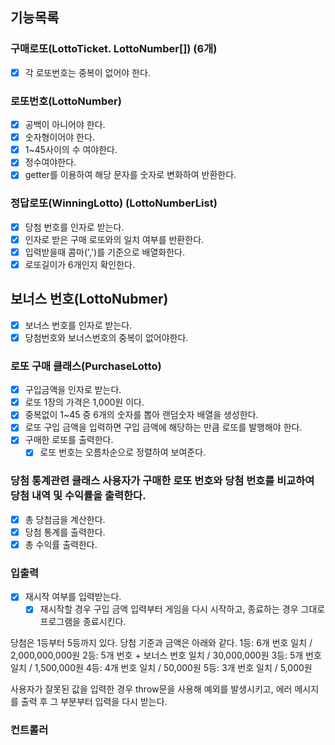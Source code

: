 ## 기능목록

### 구매로또(LottoTicket. LottoNumber[]) (6개)

- [x] 각 로또번호는 중복이 없어야 한다.

### 로또번호(LottoNumber)

- [x] 공백이 아니어야 한다.
- [x] 숫자형이어야 한다.
- [x] 1~45사이의 수 여야한다.
- [x] 정수여야한다.
- [x] getter를 이용하여 해당 문자를 숫자로 변화하여 반환한다.

### 정답로또(WinningLotto) (LottoNumberList)

- [x] 당첨 번호를 인자로 받는다.
- [x] 인자로 받은 구매 로또와의 일치 여부를 반환한다.
- [x] 입력받을때 콤마(',')를 기준으로 배열화한다.
- [x] 로또길이가 6개인지 확인한다.

## 보너스 번호(LottoNubmer)

- [x] 보너스 번호를 인자로 받는다.
- [x] 당첨번호와 보너스번호의 중복이 없어야한다.

### 로또 구매 클래스(PurchaseLotto)

- [x] 구입금액을 인자로 받는다.
- [x] 로또 1장의 가격은 1,000원 이다.
- [x] 중복없이 1~45 중 6개의 숫자를 뽑아 랜덤숫자 배열을 생성한다.
- [x] 로또 구입 금액을 입력하면 구입 금액에 해당하는 만큼 로또를 발행해야 한다.
- [x] 구매한 로또를 출력한다.
  - [x] 로또 번호는 오름차순으로 정렬하여 보여준다.

### 당첨 통계관련 클래스 사용자가 구매한 로또 번호와 당첨 번호를 비교하여 당첨 내역 및 수익률을 출력한다.

- [x] 총 당첨금을 계산한다.
- [x] 당첨 통계를 출력한다.
- [x] 총 수익률 출력한다.

### 입출력

- [x] 재시작 여부를 입력받는다.
  - [x] 재시작할 경우 구입 금액 입력부터 게임을 다시 시작하고, 종료하는 경우 그대로 프로그램을 종료시킨다.

당첨은 1등부터 5등까지 있다. 당첨 기준과 금액은 아래와 같다. 1등: 6개 번호 일치 / 2,000,000,000원 2등: 5개 번호 + 보너스 번호 일치 / 30,000,000원 3등: 5개 번호 일치 / 1,500,000원 4등: 4개 번호 일치 / 50,000원 5등: 3개 번호 일치 / 5,000원

사용자가 잘못된 값을 입력한 경우 throw문을 사용해 예외를 발생시키고, 에러 메시지를 출력 후 그 부분부터 입력을 다시 받는다.

### 컨트롤러
